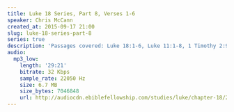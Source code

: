 ```yaml
---
title: Luke 18 Series, Part 8, Verses 1-6
speaker: Chris McCann
created_at: 2015-09-17 21:00
slug: luke-18-series-part-8
series: true
description: 'Passages covered: Luke 18:1-6, Luke 11:1-8, 1 Timothy 2:9, Hebrews 12:28.'
audio:
  mp3_low:
    length: '29:21'
    bitrate: 32 Kbps
    sample_rate: 22050 Hz
    size: 6.7 MB
    size_bytes: 7046848
    url: http://audiocdn.ebiblefellowship.com/studies/luke/chapter-18/2015.09.17_McCann_-_Luke_18_Series_Part_8.mp3
---
```

